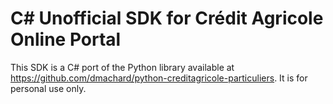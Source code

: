 # C# Unofficial SDK for Crédit Agricole Online Portal

This SDK is a C# port of the Python library available at https://github.com/dmachard/python-creditagricole-particuliers.
It is for personal use only.